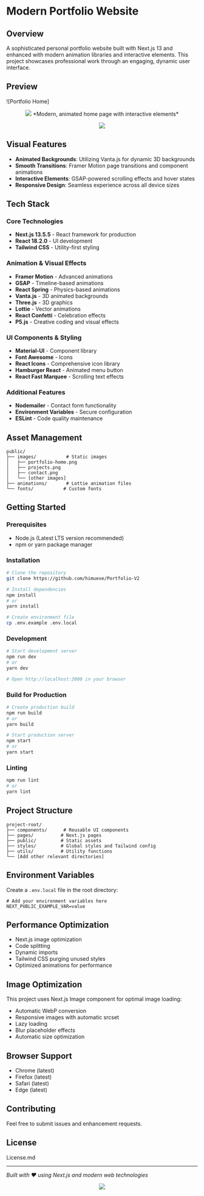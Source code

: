 # Modern Portfolio Website

## Overview
A sophisticated personal portfolio website built with Next.js 13 and enhanced with modern animation libraries and interactive elements. This project showcases professional work through an engaging, dynamic user interface.

## Preview
![Portfolio Home]

<p align="center">
<img src="https://github.com/himuexe/Portfolio-V3/blob/dedecef9c8c8e96a0f53dc73cf3d41c5a941ac79/public/media/images/Capture.PNG">
*Modern, animated home page with interactive elements*


<p align="center">
<img src="https://github.com/himuexe/Portfolio-V3/blob/dedecef9c8c8e96a0f53dc73cf3d41c5a941ac79/public/media/images/Capture1.PNG">


## Visual Features
- **Animated Backgrounds**: Utilizing Vanta.js for dynamic 3D backgrounds
- **Smooth Transitions**: Framer Motion page transitions and component animations
- **Interactive Elements**: GSAP-powered scrolling effects and hover states
- **Responsive Design**: Seamless experience across all device sizes

## Tech Stack
### Core Technologies
- **Next.js 13.5.5** - React framework for production
- **React 18.2.0** - UI development
- **Tailwind CSS** - Utility-first styling

### Animation & Visual Effects
- **Framer Motion** - Advanced animations
- **GSAP** - Timeline-based animations
- **React Spring** - Physics-based animations
- **Vanta.js** - 3D animated backgrounds
- **Three.js** - 3D graphics
- **Lottie** - Vector animations
- **React Confetti** - Celebration effects
- **P5.js** - Creative coding and visual effects

### UI Components & Styling
- **Material-UI** - Component library
- **Font Awesome** - Icons
- **React Icons** - Comprehensive icon library
- **Hamburger React** - Animated menu button
- **React Fast Marquee** - Scrolling text effects

### Additional Features
- **Nodemailer** - Contact form functionality
- **Environment Variables** - Secure configuration
- **ESLint** - Code quality maintenance

## Asset Management
```
public/
├── images/           # Static images
│   ├── portfolio-home.png
│   ├── projects.png
│   ├── contact.png
│   └── [other images]
├── animations/       # Lottie animation files
└── fonts/           # Custom fonts
```

## Getting Started

### Prerequisites
- Node.js (Latest LTS version recommended)
- npm or yarn package manager

### Installation
```bash
# Clone the repository
git clone https://github.com/himuexe/Portfolio-V2

# Install dependencies
npm install
# or
yarn install

# Create environment file
cp .env.example .env.local
```

### Development
```bash
# Start development server
npm run dev
# or
yarn dev

# Open http://localhost:3000 in your browser
```

### Build for Production
```bash
# Create production build
npm run build
# or
yarn build

# Start production server
npm start
# or
yarn start
```

### Linting
```bash
npm run lint
# or
yarn lint
```

## Project Structure
```
project-root/
├── components/      # Reusable UI components
├── pages/          # Next.js pages
├── public/         # Static assets
├── styles/         # Global styles and Tailwind config
├── utils/          # Utility functions
└── [Add other relevant directories]
```

## Environment Variables
Create a `.env.local` file in the root directory:
```env
# Add your environment variables here
NEXT_PUBLIC_EXAMPLE_VAR=value
```

## Performance Optimization
- Next.js image optimization
- Code splitting
- Dynamic imports
- Tailwind CSS purging unused styles
- Optimized animations for performance

## Image Optimization
This project uses Next.js Image component for optimal image loading:
- Automatic WebP conversion
- Responsive images with automatic srcset
- Lazy loading
- Blur placeholder effects
- Automatic size optimization

## Browser Support
- Chrome (latest)
- Firefox (latest)
- Safari (latest)
- Edge (latest)

## Contributing
Feel free to submit issues and enhancement requests.

## License
License.md

---
*Built with ❤️ using Next.js and modern web technologies*







<p align="center">
<img src="https://github.com/himuexe/Portfolio-V3/blob/dedecef9c8c8e96a0f53dc73cf3d41c5a941ac79/public/media/images/Capture2.PNG">


